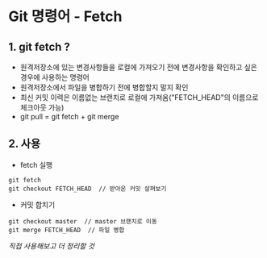 # Git 명령어 - Fetch

## 1. git fetch ?
- 원격저장소에 있는 변경사항들을 로컬에 가져오기 전에 변경사항을 확인하고 싶은 경우에 사용하는 명령어
- 원격저장소에서 파일을 병합하기 전에 병합할지 말지 확인
- 최신 커밋 이력은 이름없는 브랜치로 로컬에 가져옴("FETCH_HEAD"의 이름으로 체크아웃 가능)
- git pull = git fetch + git merge

## 2. 사용
- fetch 실행
```
git fetch
git checkout FETCH_HEAD  // 받아온 커밋 살펴보기
```
- 커밋 합치기
```
git checkout master  // master 브랜치로 이동
git merge FETCH_HEAD  // 파일 병합
```

*직접 사용해보고 더 정리할 것*
